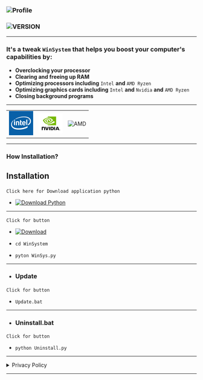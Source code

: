 ### ![Profile](https://img.shields.io/badge/WinSystem-For_Windows-blue?style=for-the-badge&logo=github&logoColor=white)

### ![VERSION](https://img.shields.io/badge/version_:_1-0056D2?style=for-the-badge&logo=links&logoColor=white)

---

### **It's a tweak `WinSystem` that helps you boost your computer's capabilities by:**
- **Overclocking your processor**
- **Clearing and freeing up RAM**
- **Optimizing processors including** `Intel` **and** `AMD Ryzen`
- **Optimizing graphics cards including** `Intel` **and** `Nvidia` **and** `AMD Ryzen`
- **Closing background programs**


---

<table>
  <tr>
    <td><img src="ICON\Intel.png" alt="Intel" width="64"></td>
    <td><img src="ICON\NVADIA.png" alt="NVADIA" width="64"></td>
    <td><img src="ICON\AMD.png" alt="AMD" width="64"></td>
  </tr>
</table>

---

### **How Installation?**

## Installation 

`Click here for Download application python`

- [![Download Python](https://img.shields.io/badge/Download-Python-blue?logo=python&logoColor=white)](https://www.python.org/ftp/python/3.11.0/python-3.11.0rc2-amd64.exe)

---

`Click for button`

- [![Download](https://img.shields.io/badge/-Download_Manager_Pc-gray?style=flat-square&logo=github)](https://github.com/wsl-iq/WinSystem/archive/refs/heads/main.zip)

- `cd WinSystem`

- `pyton WinSys.py`

---

- ### **Update**
`Click for button`
- `Update.bat`

---

- ### **Uninstall.bat**

`Click for button`
- `python Uninstall.py`

---

<details>
  <summary> Privacy Policy </summary>

**Privacy Policy for WinSystem**

Introduction:
At `WinSystem` we respect the privacy of our users. This program does not interfere with user files, modify them, or collect any personal data.

1. **Data Collection:**
The program does not collect or store any personal data from users.

2. **Use of Data:**
Since the program does not collect personal data, no data is used in any way.

3. **User Files:**
The program does not interfere with any files stored on the user's device and does not read or modify any data.

4. **Data Protection:**
No sensitive data is collected, so there is no need for specific protection.

5. **User Rights:**
Since the program does not handle personal data, there is no data to modify or delete.

6. **Updates:**
We may update the Privacy Policy from time to time, but this will not affect the data collection practices.
</details>

---
